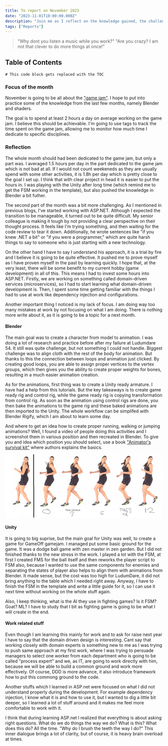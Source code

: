 ```yaml
---
title: To report on November 2023
date: "2023-11-01T10:00:00.000Z"
description: "Join me as I reflect on the knowledge gained, the challenges conquered, and the hours dedicated to learning various subjects during the month of November 2023"
tags: ["Reports"]
---
```


> "Why dont you listen a music while you work?" 
> "Are you crazy? I am not that clever to do more things at once!" 

## Table of Contents

```toc
# This code block gets replaced with the TOC
```

### Focus of the month

November is going to be all about the ["game jam"](https://itch.io/jam/game-off-2023).  I hope to put into practice some of the knowledge from the last few months, namely Blender and shaders. 

The goal is to spend at least 2 hours a day on average working on the game jam. I believe this should be achievable. I'm going to use tags to track the time spent on the game jam, allowing me to monitor how much time I dedicate to specific disciplines.

### Reflection

The whole month should had been dedicated to the game jam, but only a part was. I averaged 1.5 hours per day in the part dedicated to the game jam which is not bad at all. If I would not count weekeneds as they are usually spend with some other activities, it is 1.8h per day which is pretty close to the goal I set up. I think that with clear project in head it is easier to put the hours in. I was playing with the Unity after long time (which remind me to get the FSM working in the template), but also pushed the knowledge in Blender a bit futher.

The second part of the month was a bit more challenging. As I mentioned in previous blogs, I've started working with ASP.NET. Although I expected the transition to be manageable, it turned out to be quite difficult. My senior colleague is making it tough by not providing a clear perspective on their thought process. It feels like I'm trying something, and then waiting for the code review to tear it down. Additionally, he wrote sentences like "if you knew .NET a bit" or "if you were a programmer," which are quite harsh things to say to someone who is just starting with a new technology. 

On the other hand I have to say I understand his approach, it is a trial by fire and I believe it is going to be quite effective. It pushed me to prove myself as I have proven myself in the past by learning quickly. I hope that, at the very least, there will be some benefit to my current hobby (game development) in all of this. This means I had to invest some hours into ASP.NET. Firstly, we are working on something called domain-driven services (microservices), so I had to start learning what domain-driven development is. Then, I spent some time getting familiar with the things I had to use at work like dependency injection and configurations.

Another important thing I noticed is my lack of focus. I am doing way too many mistakes at work by not focusing on what I am doing. There is nothing more write about it, as it is going to be a topic for a next month.

#### Blender

The main goal was to create a character from model to animation. I was doing a lot of research and practice before after my failure at Ludumdare 54. It still was quite challenge, but not something I could not handle. Biggest challenge was to align cloth with the rest of the body for animation. But thanks to this the connection between loops and animation just clicked. By creating good loops, you are able to assign proper vertices to the vertex groups, which then gives you the ability to create proper weights for bones, resulting in a much easier animation creation. 

As for the animations, first thing was to create a Unity ready armature. I have had a help from this tutorials. But the key takeaways is to create game ready rig and control rig, while the game ready rig is copying transformation from control rig. As soon as the animation using control rigs are done, you then bake the animations to the game rig and these baked animations are then imported to the Unity. The whole workflow can be simplifed with Blender Rigify, which I am about to learn some day.

And where to get an idea how to create proper running, walking or jumping animations? Well, I found a video of people doing this activities and I screenshot them in various position and then recreated in Blender. To give you and idea which position you should select, use a book ["Animator's survival kit"](https://www.amazon.com/Animators-Survival-Kit-Richard-Williams/dp/0571202284) where authors explains the basics.

![runimanim](./runningbackwards.png "Running backwards from youtube") 


#### Unity

It is going to big suprise, but the main goal for Unity was well, to create a game for GameOff gamejam. I managed put some basic ground for the game. It was a dodge ball game with zen master in zen garden. But I did not finished thanks to the new stress in the work. I played a lot with the FSM, at first I created FMS for the ball itself and then reworks the player script to FSM also, because I wanted to use the same components for enemies and separating the states of player also helps to align them with animations from Blender. It made sense, but the cost was too high for LudumDare, it did not bring anything to the table which I needed right away. Anyway, I have to finish the FSM in the template and write a little guide for it, so I can use it next time without working on the whole stuff again.

Also, I keep thinking, what is the AI they use in fighting games? Is it FSM? Goat? ML? I have to study that I bit as fighting game is going to be what I will create in the end.

#### Work related stuff

Even though I am learning this mainly for work and to ask for raise next year I have to say that the domain driven design is interesting. Cant say that working closely with domain experts is something new to me as I was trying to push same approach at my first work, where I was trying to persuade managers to select one worker from each department who is going to be called "process expert" and we, as IT, are going to work directly with him, because we will be able to build a common ground and work more effectively. Of course, DDD is more advance, it also introduce framework how to put this commong ground to the code. 

Another stuffs which I learned in ASP.net were focused on what I did not understand properly during the development. For example dependency injection, I know what it is and how to use it, but I wanted to dig a little bit deeper, so I learned a lot of stuff around and it makes me feel more comfortable to work with it.

I think that during learning ASP.net I realized that everything is about asking right questions. What do we do things the way we do? What is this? What does this do? All the time. "Why do I brush the teeth the way I do?" This inner dialogue brings a lot of clarity, but of course, it is heavy brain overload at times.